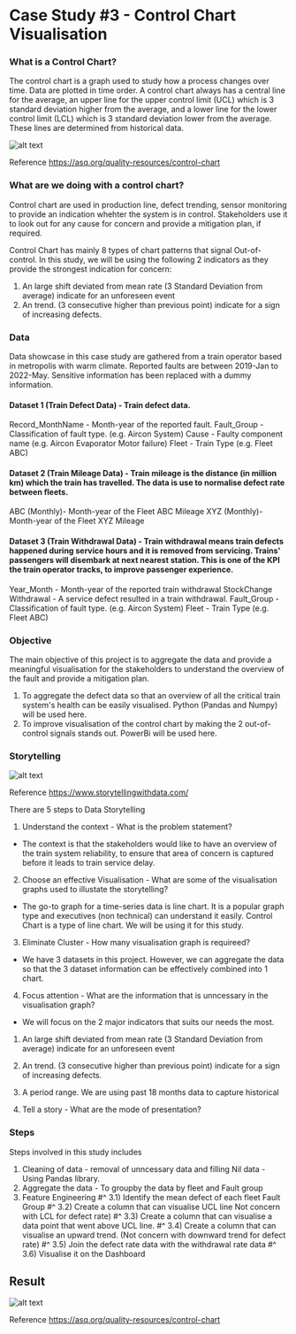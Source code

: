 # Case Study #3 - Control Chart Visualisation

### What is a Control Chart?

The control chart is a graph used to study how a process changes over time. Data are plotted in time order. A control chart always has a central line for the average, an upper line for the upper control limit (UCL) which is 3 standard deviation higher from the average, and a lower line for the lower control limit (LCL) which is 3 standard deviation lower from the average. These lines are determined from historical data.


![alt text](https://asq.org/-/media/Images/Learn-About-Quality/Seven-Basic-Quality-Tools/dcat-control-chart.gif?la=en)

Reference
https://asq.org/quality-resources/control-chart

### What are we doing with a control chart?

Control chart are used in production line, defect trending, sensor monitoring to provide an indication whehter the system is in control. Stakeholders use it to look out for any cause for concern and provide a mitigation plan, if required.

Control Chart has mainly 8 types of chart patterns that signal Out-of-control. In this study, we will be using the following 2 indicators as they provide the strongest indication for concern:

1) An large shift deviated from mean rate (3 Standard Deviation from average) indicate for an unforeseen event 
2) An trend. (3 consecutive higher than previous point) indicate for a sign of increasing defects.

### Data 

Data showcase in this case study are gathered from a train operator based in metropolis with warm climate. Reported faults are between 2019-Jan to 2022-May. Sensitive information has been replaced with a dummy information.

#### Dataset 1 (Train Defect Data) - Train defect data.

Record_MonthName - Month-year of the reported fault.
Fault_Group - Classification of fault type. (e.g. Aircon System)
Cause - Faulty component name (e.g. Aircon Evaporator Motor failure)
Fleet - Train Type (e.g. Fleet ABC)

#### Dataset 2 (Train Mileage Data) - Train mileage is the distance (in million km) which the train has travelled. The data is use to normalise defect rate between fleets.

ABC (Monthly)- Month-year of the Fleet ABC Mileage
XYZ (Monthly)- Month-year of the Fleet XYZ Mileage

#### Dataset 3 (Train Withdrawal Data) - Train withdrawal means train defects happened during service hours and it is removed from servicing. Trains' passengers will disembark at next nearest station. This is one of the KPI the train operator tracks, to improve passenger experience.

Year_Month - Month-year of the reported train withdrawal
StockChange Withdrawal - A service defect resulted in a train withdrawal.
Fault_Group - Classification of fault type. (e.g. Aircon System)
Fleet - Train Type (e.g. Fleet ABC)

### Objective

The main objective of this project is to aggregate the data and provide a meaningful visualisation for the stakeholders to understand the overview of the fault and provide a mitigation plan.
1) To aggregate the defect data so that an overview of all the critical train system's health can be easily visualised. Python (Pandas and Numpy) will be used here.
2) To improve visualisation of the control chart by making the 2 out-of-control signals stands out. PowerBi will be used here.

### Storytelling

![alt text](https://i.ibb.co/bPYXhWT/Capture.jpg)

Reference
https://www.storytellingwithdata.com/

There are 5 steps to Data Storytelling

1) Understand the context - What is the problem statement?
- The context is that the stakeholders would like to have an overview of the train system reliability, to ensure that area of concern is captured before it leads to train service delay.

2) Choose an effective Visualisation - What are some of the visualisation graphs used to illustate the storytelling?
- The go-to graph for a time-series data is line chart. It is a popular graph type and executives (non technical) can understand it easily. Control Chart is a type of line chart. We will be using it for this study.

3) Eliminate Cluster - How many visualisation graph is requireed?
- We have 3 datasets in this project. However, we can aggregate the data so that the 3 dataset information can be effectively combined into 1 chart.

4) Focus attention - What are the information that is unncessary in the visualisation graph?
- We will focus on the 2 major indicators that suits our needs the most.

1) An large shift deviated from mean rate (3 Standard Deviation from average) indicate for an unforeseen event 
2) An trend. (3 consecutive higher than previous point) indicate for a sign of increasing defects.
3) A period range. We are using past 18 months data to capture historical 

5) Tell a story - What are the mode of presentation?

### Steps
Steps involved in this study includes

1) Cleaning of data - removal of unncessary data and filling Nil data - Using Pandas library.
2) Aggregate the data -  To groupby the data by fleet and Fault group 
3) Feature Engineering 
#^ 3.1) Identify the mean defect of each fleet Fault Group
#^ 3.2) Create a column that can visualise UCL line Not concern with LCL for defect rate)
#^ 3.3) Create a column that can visualise a data point that went above UCL line.
#^ 3.4) Create a column that can visualise an upward trend. (Not concern with downward trend for defect rate)
#^ 3.5) Join the defect rate data with the withdrawal rate data
#^ 3.6) Visualise it on the Dashboard

## Result


![alt text](https://asq.org/-/media/Images/Learn-About-Quality/Seven-Basic-Quality-Tools/dcat-control-chart.gif?la=en)












Reference
https://asq.org/quality-resources/control-chart
